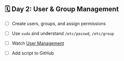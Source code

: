 
## 🗓️ Day 2: User & Group Management
- [ ] Create users, groups, and assign permissions
- [ ] Use `sudo` and understand `/etc/passwd`, `/etc/group`
- [ ] Watch [User Management](https://www.youtube.com/watch?v=WwQhJQ8E9iw)
- [ ] Add script to GitHub

